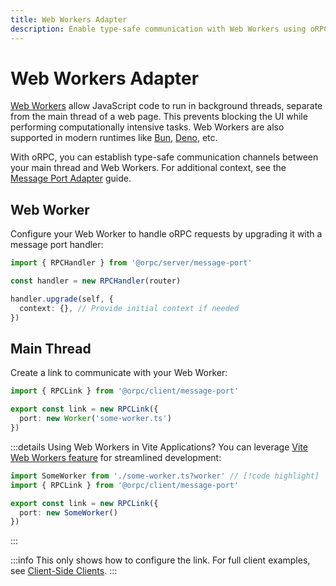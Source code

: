 ```yaml
---
title: Web Workers Adapter
description: Enable type-safe communication with Web Workers using oRPC.
---
```


# Web Workers Adapter

[Web Workers](https://developer.mozilla.org/en-US/docs/Web/API/Worker) allow JavaScript code to run in background threads, separate from the main thread of a web page. This prevents blocking the UI while performing computationally intensive tasks. Web Workers are also supported in modern runtimes like [Bun](https://bun.com/docs/api/workers), [Deno](https://docs.deno.com/examples/web_workers/), etc.

With oRPC, you can establish type-safe communication channels between your main thread and Web Workers. For additional context, see the [Message Port Adapter](/docs/adapters/message-port) guide.

## Web Worker

Configure your Web Worker to handle oRPC requests by upgrading it with a message port handler:

```ts
import { RPCHandler } from '@orpc/server/message-port'

const handler = new RPCHandler(router)

handler.upgrade(self, {
  context: {}, // Provide initial context if needed
})
```

## Main Thread

Create a link to communicate with your Web Worker:

```ts
import { RPCLink } from '@orpc/client/message-port'

export const link = new RPCLink({
  port: new Worker('some-worker.ts')
})
```

:::details Using Web Workers in Vite Applications?
You can leverage [Vite Web Workers feature](https://vite.dev/guide/features.html#web-workers) for streamlined development:

```ts
import SomeWorker from './some-worker.ts?worker' // [!code highlight]
import { RPCLink } from '@orpc/client/message-port'

export const link = new RPCLink({
  port: new SomeWorker()
})
```

:::

:::info
This only shows how to configure the link. For full client examples, see [Client-Side Clients](/docs/client/client-side).
:::
